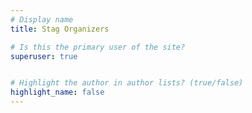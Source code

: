 ```yaml
---
# Display name
title: Stag Organizers

# Is this the primary user of the site?
superuser: true


# Highlight the author in author lists? (true/false)
highlight_name: false
---
```

